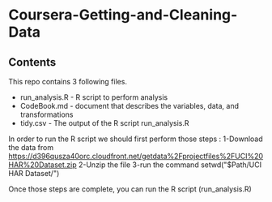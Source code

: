 # Coursera-Getting-and-Cleaning-Data
## Contents 
This repo contains 3 following files.
* run_analysis.R - R script to perform analysis
* CodeBook.md - document that describes the variables, data, and transformations
* tidy.csv - The output of the R script run_analysis.R

In order to run the R script we should first perform those steps :
1-Download the data from https://d396qusza40orc.cloudfront.net/getdata%2Fprojectfiles%2FUCI%20HAR%20Dataset.zip
2-Unzip the file
3-run the command setwd("$Path/UCI HAR Dataset/") 

Once those steps are complete, you can run the R script (run_analysis.R)


